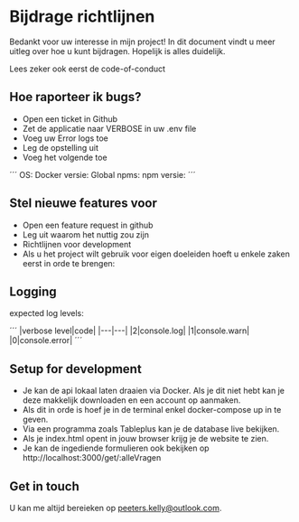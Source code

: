 # Bijdrage richtlijnen
Bedankt voor uw interesse in mijn project! In dit document vindt u meer uitleg over hoe u kunt bijdragen. Hopelijk is alles duidelijk.

Lees zeker ook eerst de code-of-conduct

## Hoe raporteer ik bugs?
- Open een ticket in Github
- Zet de applicatie naar VERBOSE in uw .env file
- Voeg uw Error logs toe
- Leg de opstelling uit
- Voeg het volgende toe

´´´
OS:
Docker versie:
Global npms:
npm versie:
´´´

## Stel nieuwe features voor
- Open een feature request in github
- Leg uit waarom het nuttig zou zijn
- Richtlijnen voor development
- Als u het project wilt gebruik voor eigen doeleiden hoeft u enkele zaken eerst in orde te brengen:

## Logging
expected log levels:

´´´
|verbose level|code|
|---|---|
|2|console.log|
|1|console.warn|
|0|console.error|
´´´

## Setup for development
- Je kan de api lokaal laten draaien via Docker. Als je dit niet hebt kan je deze makkelijk downloaden en een account op aanmaken.
- Als dit in orde is hoef je in de terminal enkel docker-compose up in te geven.
- Via een programma zoals Tableplus kan je de database live bekijken.
- Als je index.html opent in jouw browser krijg je de website te zien.
- Je kan de ingediende formulieren ook bekijken op http://localhost:3000/get/:alleVragen

## Get in touch
U kan me altijd bereieken op peeters.kelly@outlook.com.